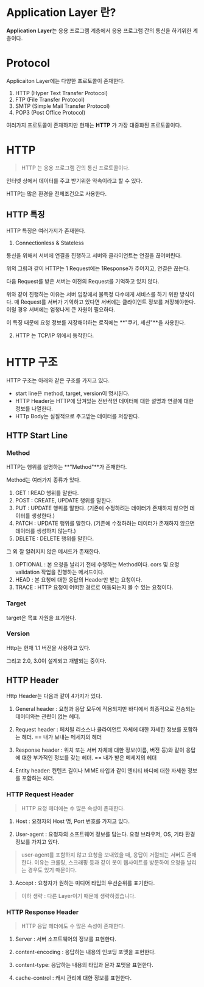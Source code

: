 # Application Layer 란?

**Application Layer**는 응용 프로그램 계층에서 응용 프로그램 간의 통신을 하기위한 계층이다.

# Protocol

Applicaiton Layer에는 다양한 프로토콜이 존재한다.

1. HTTP (Hyper Text Transfer Protocol)
2. FTP (File Transfer Protocol)
3. SMTP (Simple Mail Transfer Protocol)
4. POP3 (Post Office Protocol)

여러가지 프로토콜이 존재하지만 현재는 **HTTP** 가 가장 대중화된 프로토콜이다.

# HTTP

> HTTP 는 응용 프로그램 간의 통신 프로토콜이다.

인터넷 상에서 데이터를 주고 받기위한 약속이라고 할 수 있다.

HTTP는 많은 환경을 전제조건으로 사용한다.

## HTTP 특징

HTTP 특징은 여러가지가 존재한다.

1. Connectionless & Stateless

통신을 위해서 서버에 연결을 진행하고 서버와 클라이언트는 연결을 끊어버린다.



위의 그림과 같이 HTTP는 1 Request에는 1Response가 주어지고, 연결은 끊는다.

다음 Request를 받은 서버는 이전의 Request를 기억하고 있지 않다.

위와 같이 진행하는 이유는 서버 입장에서 불특정 다수에게 서비스를 하기 위한 방식이다. 매 Request를 서버가 기억하고 있다면 서버에는 클라이언트 정보를 저장해야한다. 이럴 경우 서버에는 엄청나게 큰 자원이 필요하다.

이 특징 때문에 요청 정보를 저장해야하는 로직에는 **"쿠키, 세션"**을 사용한다.


2. HTTP 는 TCP/IP 위에서 동작한다.

# HTTP 구조

HTTP 구조는 아래와 같은 구조를 가지고 있다.

* start line은 method, target, version이 명시된다.
* HTTP Header는 HTTP에 담겨있는 전반적인 데이터에 대한 설명과 연결에 대한 정보를 나열한다.
* HTTp Body는 실질적으로 주고받는 데이터를 저장한다.


## HTTP Start Line

### Method

HTTP는 행위를 설명하는 **"Method"**가 존재한다.

Method는 여러가지 종류가 있다.

1. GET : READ 행위를 말한다.
2. POST : CREATE, UPDATE 행위를 말한다.
3. PUT : UPDATE 행위를 말한다. (기존에 수정하려는 데이터가 존재하지 않으면 데이터를 생성한다.)
4. PATCH : UPDATE 행위를 말한다. (기존에 수정하려는 데이터가 존재하지 않으면 데이터를 생성하지 않는다.)
5. DELETE : DELETE 행위를 말한다.

그 외 잘 알려지지 않은 메서드가 존재한다.

1. OPTIONAL : 본 요청을 날리기 전에 수행하는 Method이다. cors 및 요청 validation 작업을 진행하는 메서드이다.
2. HEAD : 본 요청에 대한 응답의 Header만 받는 요청이다.
3. TRACE : HTTP 요청이 어떠한 경로로 이동되는지 볼 수 있는 요청이다.

### Target

target은 목표 자원을 표기한다.

### Version

Http는 현재 1.1 버전을 사용하고 있다.

그리고 2.0, 3.0이 설계되고 개발되는 중이다.

## HTTP Header

Http Header는 다음과 같이 4가지가 있다.

1. General header : 요청과 응답 모두에 적용되지만 바디에서 최종적으로 전송되는 데이터와는 관련이 없는 헤더.

2. Request header : 페치될 리소스나 클라이언트 자체에 대한 자세한 정보를 포함하는 헤더. == 내가 보내는 메세지의 헤더

3. Response header : 위치 또는 서버 자체에 대한 정보(이름, 버전 등)와 같이 응답에 대한 부가적인 정보를 갖는 헤더. == 내가 받은 메세지의 헤더

4. Entity header: 컨텐츠 길이나 MIME 타입과 같이 엔티티 바디에 대한 자세한 정보를 포함하는 헤더.

### HTTP Request Header

> HTTP 요청 헤더에는 수 많은 속성이 존재한다.

1. Host : 요청자의 Host 명, Port 번호를 가지고 있다.

2. User-agent : 요청자의 소프트웨어 정보를 담는다. 요청 브라우저, OS, 기타 환경 정보를 가지고 있다.

> user-agent를 포함하지 않고 요청을 보내었을 때, 응답이 거절되는 서버도 존재한다. 이유는 크롤링, 스크래핑 등과 같이 봇이 웹사이트를 방문하여 요청을 날리는 경우도 있기 때문이다.

3. Accept : 요청자가 원하는 미디어 타입의 우선순위를 표기한다.

> 이하 생략 : 다른 Layer이기 때문에 생략하겠습니다.

### HTTP Response Header

> HTTP 응답 헤더에도 수 많은 속성이 존재한다.

1. Server : 서버 소프트웨어의 정보를 표현한다.

2. content-encoding : 응답하는 내용의 인코딩 포맷을 표현한다.

3. content-type: 응답하는 내용의 타입과 문자 포맷을 표현한다.

4. cache-control : 캐시 관리에 대한 정보를 표현한다.





